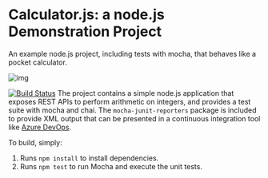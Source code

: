 Calculator.js: a node.js Demonstration Project
==============================================
An example node.js project, including tests with mocha, that behaves like
a pocket calculator.

![img](https://dev.azure.com/lifespecial2021/06&#32;b&#32;Integrating&#32;External&#32;Source&#32;Control&#32;with&#32;Azure&#32;Pipelines/_apis/build/status/lifespecial2021.calculator?branchName=master)

[![Build Status](https://dev.azure.com/lifespecial2021/Integrating%20External%20Source%20Control%20with%20Azure%20Pipelines/_apis/build/status/lifespecial2021.calculator?branchName=master)](https://dev.azure.com/lifespecial2021/Integrating%20External%20Source%20Control%20with%20Azure%20Pipelines/_build/latest?definitionId=12&branchName=master)
The project contains a simple node.js application that exposes REST APIs
to perform arithmetic on integers, and provides a test suite with mocha
and chai.  The `mocha-junit-reporters` package is included to provide XML
output that can be presented in a continuous integration tool like
[Azure DevOps](https://azure.com/devops).

To build, simply:

1. Runs `npm install` to install dependencies.
2. Runs `npm test` to run Mocha and execute the unit tests.

